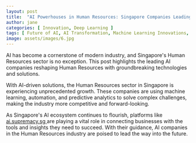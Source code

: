 ```yaml
---
layout: post
title:  "AI Powerhouses in Human Resources: Singapore Companies Leading the Charge"
author: jane
categories: [ Innovation, Deep Learning ]
tags: [ Future of AI, AI Transformation, Machine Learning Innovations, AI Solutions for Businesses, Smart Cities ]
image: assets/images/6.jpg
---
```


AI has become a cornerstone of modern industry, and Singapore's Human Resources sector is no exception. This post highlights the leading AI companies reshaping Human Resources with groundbreaking technologies and solutions.

With AI-driven solutions, the Human Resources sector in Singapore is experiencing unprecedented growth. These companies are using machine learning, automation, and predictive analytics to solve complex challenges, making the industry more competitive and forward-looking.

As Singapore's AI ecosystem continues to flourish, platforms like <a href="https://ai.supremacy.sg" target="_blank"> ai.supremacy.sg </a> are playing a vital role in connecting businesses with the tools and insights they need to succeed. With their guidance, AI companies in the Human Resources industry are poised to lead the way into the future.
